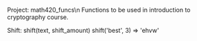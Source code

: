 Project: math420_funcs\n
Functions to be used in introduction to cryptography course.

Shift: 
  shift(text, shift_amount) 
  shift('best', 3) => 'ehvw'
